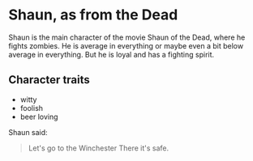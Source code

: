 # Shaun, as from the Dead
Shaun is the main character of the movie Shaun of the Dead, where he fights zombies. He is average in everything or maybe even a bit below average in everything. But he is loyal and has a fighting spirit.
## Character traits
* witty
* foolish
* beer loving

Shaun said:

> Let's go to the Winchester
> There it's safe.

